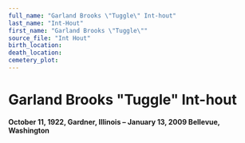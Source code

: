 ```yaml
---
full_name: "Garland Brooks \"Tuggle\" Int-hout"
last_name: "Int-Hout"
first_name: "Garland Brooks \"Tuggle\""
source_file: "Int Hout"
birth_location:
death_location:
cemetery_plot: 
---
```

# Garland Brooks "Tuggle" Int-hout

**October 11, 1922, Gardner, Illinois – January 13, 2009 Bellevue,
Washington**

